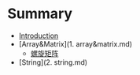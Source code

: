 # Summary

* [Introduction](README.md)
* [Array&Matrix](1. array&matrix.md)
   * [螺旋矩阵](螺旋矩阵)
* [String](2. string.md)

